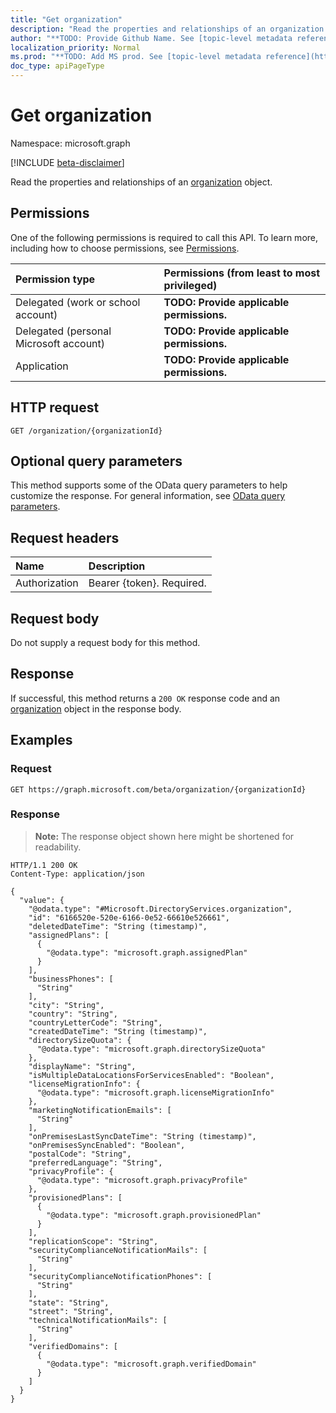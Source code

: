 ```yaml
---
title: "Get organization"
description: "Read the properties and relationships of an organization object."
author: "**TODO: Provide Github Name. See [topic-level metadata reference](https://msgo.azurewebsites.net/add/document/guidelines/metadata.html#topic-level-metadata)**"
localization_priority: Normal
ms.prod: "**TODO: Add MS prod. See [topic-level metadata reference](https://msgo.azurewebsites.net/add/document/guidelines/metadata.html#topic-level-metadata)**"
doc_type: apiPageType
---
```


# Get organization
Namespace: microsoft.graph

[!INCLUDE [beta-disclaimer](../../includes/beta-disclaimer.md)]

Read the properties and relationships of an [organization](../resources/organization.md) object.

## Permissions
One of the following permissions is required to call this API. To learn more, including how to choose permissions, see [Permissions](/graph/permissions-reference).

|Permission type|Permissions (from least to most privileged)|
|:---|:---|
|Delegated (work or school account)|**TODO: Provide applicable permissions.**|
|Delegated (personal Microsoft account)|**TODO: Provide applicable permissions.**|
|Application|**TODO: Provide applicable permissions.**|

## HTTP request

<!-- {
  "blockType": "ignored"
}
-->
``` http
GET /organization/{organizationId}
```

## Optional query parameters
This method supports some of the OData query parameters to help customize the response. For general information, see [OData query parameters](/graph/query-parameters).

## Request headers
|Name|Description|
|:---|:---|
|Authorization|Bearer {token}. Required.|

## Request body
Do not supply a request body for this method.

## Response

If successful, this method returns a `200 OK` response code and an [organization](../resources/organization.md) object in the response body.

## Examples

### Request
<!-- {
  "blockType": "request",
  "name": "get_organization"
}
-->
``` http
GET https://graph.microsoft.com/beta/organization/{organizationId}
```


### Response
>**Note:** The response object shown here might be shortened for readability.
<!-- {
  "blockType": "response",
  "truncated": true,
  "@odata.type": "Microsoft.DirectoryServices.organization"
}
-->
``` http
HTTP/1.1 200 OK
Content-Type: application/json

{
  "value": {
    "@odata.type": "#Microsoft.DirectoryServices.organization",
    "id": "6166520e-520e-6166-0e52-66610e526661",
    "deletedDateTime": "String (timestamp)",
    "assignedPlans": [
      {
        "@odata.type": "microsoft.graph.assignedPlan"
      }
    ],
    "businessPhones": [
      "String"
    ],
    "city": "String",
    "country": "String",
    "countryLetterCode": "String",
    "createdDateTime": "String (timestamp)",
    "directorySizeQuota": {
      "@odata.type": "microsoft.graph.directorySizeQuota"
    },
    "displayName": "String",
    "isMultipleDataLocationsForServicesEnabled": "Boolean",
    "licenseMigrationInfo": {
      "@odata.type": "microsoft.graph.licenseMigrationInfo"
    },
    "marketingNotificationEmails": [
      "String"
    ],
    "onPremisesLastSyncDateTime": "String (timestamp)",
    "onPremisesSyncEnabled": "Boolean",
    "postalCode": "String",
    "preferredLanguage": "String",
    "privacyProfile": {
      "@odata.type": "microsoft.graph.privacyProfile"
    },
    "provisionedPlans": [
      {
        "@odata.type": "microsoft.graph.provisionedPlan"
      }
    ],
    "replicationScope": "String",
    "securityComplianceNotificationMails": [
      "String"
    ],
    "securityComplianceNotificationPhones": [
      "String"
    ],
    "state": "String",
    "street": "String",
    "technicalNotificationMails": [
      "String"
    ],
    "verifiedDomains": [
      {
        "@odata.type": "microsoft.graph.verifiedDomain"
      }
    ]
  }
}
```


